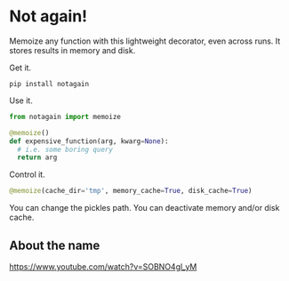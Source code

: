# Not again!

Memoize any function with this lightweight decorator, even across runs. It stores results in memory and disk.

Get it.

    pip install notagain

Use it.

```python
from notagain import memoize

@memoize()
def expensive_function(arg, kwarg=None):
  # i.e. some boring query
  return arg
```

Control it.

```python
@memoize(cache_dir='tmp', memory_cache=True, disk_cache=True)
```

You can change the pickles path. You can deactivate memory and/or disk cache.

## About the name

https://www.youtube.com/watch?v=SOBNO4gl_yM
